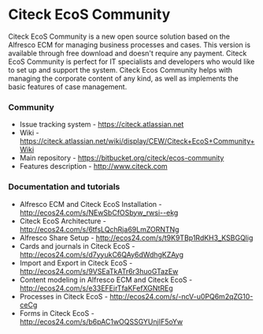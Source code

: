 # Citeck EcoS Community #

Citeck EcoS Community is a new open source solution based on the Alfresco ECM for managing business processes and cases. This version is available through free download and doesn't require any payment. Citeck EcoS Community is perfect for IT specialists and developers who would like to set up and support the system. Citeck Ecos Community helps with managing the corporate content of any kind, as well as implements the basic features of case management.

### Community ###

* Issue tracking system - https://citeck.atlassian.net
* Wiki - https://citeck.atlassian.net/wiki/display/CEW/Citeck+EcoS+Community+Wiki
* Main repository - https://bitbucket.org/citeck/ecos-community
* Features description - http://www.citeck.com

### Documentation and tutorials ###

* Alfresco ECM and Citeck EcoS Installation - http://ecos24.com/s/NEwSbCfOSbyw_rwsi--ekg
* Citeck EcoS Architecture - http://ecos24.com/s/6tfsLQchRja69LmZORNTNg
* Alfresco Share Setup - http://ecos24.com/s/t9K9TBp1RdKH3_KSBGQlig
* Cards and journals in Citeck EcoS - http://ecos24.com/s/d7yyukC6QAy6dWdhgKZAyg
* Import and Export in Citeck EcoS - http://ecos24.com/s/9VSEaTkATr6r3huoGTazEw
* Content modeling in Alfresco ECM and Citeck EcoS - http://ecos24.com/s/e33EFEjrTfaKFefXGNtREg
* Processes in Citeck EcoS - http://ecos24.com/s/-ncV-u0PQ6m2qZG10-ceCg
* Forms in Citeck EcoS - http://ecos24.com/s/b6pAC1wOQSSGYUnjIF5oYw